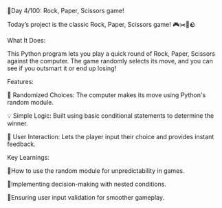 🚀Day 4/100: Rock, Paper, Scissors game!

Today’s project is the classic Rock, Paper, Scissors game! 🎮✂️📄🪨

What It Does:

This Python program lets you play a quick round of Rock, Paper, Scissors against the computer. The game randomly selects its move, and you can see if you outsmart it or end up losing!

Features:

🎲 Randomized Choices: The computer makes its move using Python's random module.

💡 Simple Logic: Built using basic conditional statements to determine the winner.

🤝 User Interaction: Lets the player input their choice and provides instant feedback.

Key Learnings:

🔴How to use the random module for unpredictability in games.

🔴Implementing decision-making with nested conditions.

🔴Ensuring user input validation for smoother gameplay.
